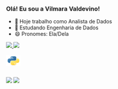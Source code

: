 ### Olá! Eu sou a Vilmara Valdevino!

- 🔭 Hoje trabalho como Analista de Dados
- 🌱 Estudando Engenharia de Dados
- 😄 Pronomes: Ela/Dela

 <div>
  <a href="https://www.linkedin.com/in/vilmaravaldevino/">
  <img height="180em" src="https://github-readme-stats.vercel.app/api?username=VilmaraValdevino&show_icons=true&theme=dracula&include_all_commits=true&count_private=true"/>
  <img height="180em" src="https://github-readme-stats.vercel.app/api/top-langs/?username=VilmaraValdevino&layout=compact&langs_count=7&theme=dracula"/>
</div>
<div style="display: inline_block"><br>
  <img align="center" alt="Rafa-Python" height="30" width="40" src="https://raw.githubusercontent.com/devicons/devicon/master/icons/python/python-original.svg">
</div>
  
  ##
  
<div> 
  <a href = "mailto:vilmaraov@gmail.com"><img src="https://img.shields.io/badge/-Gmail-%23333?style=for-the-badge&logo=gmail&logoColor=white" target="_blank"></a>
  <a href="https://www.linkedin.com/in/vilmaravaldevino/" target="_blank"><img src="https://img.shields.io/badge/-LinkedIn-%230077B5?style=for-the-badge&logo=linkedin&logoColor=white" target="_blank"></a> 
</div> 
